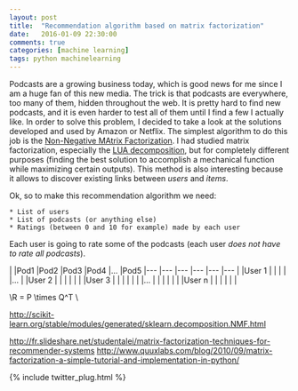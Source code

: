 ```yaml
---
layout: post
title:  "Recommendation algorithm based on matrix factorization"
date:   2016-01-09 22:30:00
comments: true
categories: [machine learning]
tags: python machinelearning
---
```


Podcasts are a growing business today, which is good news for me since I am a huge fan of this new media. The trick is that podcasts are everywhere, too many of them, hidden throughout the web. It is pretty hard to find new podcasts, and it is even harder to test all of them until I find a few I actually like.
In order to solve this problem, I decided to take a look at the solutions developed and used by Amazon or Netflix. The simplest algorithm to do this job is the [Non-Negative MAtrix Factorization](https://en.wikipedia.org/wiki/Non-negative_matrix_factorization). I had studied matrix factorization, especially the [LUA decomposition](https://en.wikipedia.org/wiki/LU_decomposition), but for completely different purposes (finding the best solution to accomplish a mechanical function while maximizing certain outputs). This method is also interesting because it allows to discover existing links between *users* and *items*.

Ok, so to make this recommendation algorithm we need:

    * List of users
    * List of podcasts (or anything else)
    * Ratings (between 0 and 10 for example) made by each user
    
Each user is going to rate some of the podcasts (each user *does not have to rate all podcasts*).

|     	|Pod1  	|Pod2  	|Pod3  	|Pod4  	|...    |Pod5
|---	|---	|---	|---	|---	|---    |
|User 1	|   	|   	|   	|   	|...    |
|User 2	|   	|   	|   	|   	|       |
|User 3	|   	|   	|   	|   	|       |
|...    |       |       |       |       |       |
|User n |       |       |       |       |       |

\\R = P \times Q^T \\


http://scikit-learn.org/stable/modules/generated/sklearn.decomposition.NMF.html

http://fr.slideshare.net/studentalei/matrix-factorization-techniques-for-recommender-systems
http://www.quuxlabs.com/blog/2010/09/matrix-factorization-a-simple-tutorial-and-implementation-in-python/


{% include twitter_plug.html %}

